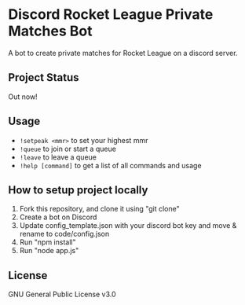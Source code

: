 # Discord Rocket League Private Matches Bot
A bot to create private matches for Rocket League on a discord server.

## Project Status
Out now!

## Usage
- `!setpeak <mmr>` to set your highest mmr
- `!queue` to join or start a queue
- `!leave` to leave a queue
- `!help [command]` to get a list of all commands and usage

## How to setup project locally
1. Fork this repository, and clone it using "git clone"
2. Create a bot on Discord
3. Update config_template.json with your discord bot key and move & rename to code/config.json
4. Run "npm install"
5. Run "node app.js"

## License
GNU General Public License v3.0
